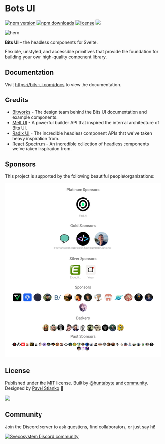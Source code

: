 # Bots UI

<!-- automd:badges license name="bits-ui" color="pink" github="huntabyte/bits-ui" -->

[![npm version](https://flat.badgen.net/npm/v/bits-ui?color=pink)](https://npmjs.com/package/bits-ui)
[![npm downloads](https://flat.badgen.net/npm/dm/bits-ui?color=pink)](https://npmjs.com/package/bits-ui)
[![license](https://flat.badgen.net/github/license/huntabyte/bits-ui?color=pink)](https://github.com/huntabyte/bits-ui/blob/main/LICENSE)
[![](https://dcbadge.vercel.app/api/server/fdXy3Sk8Gq?style=flat)](https://discord.gg/fdXy3Sk8Gq)

<img style="max-width: 100%" alt="hero" src="https://github.com/user-attachments/assets/19cac792-6a93-4289-b9c7-647794a7de79" />

**Bits UI** – the headless components for Svelte.

Flexible, unstyled, and accessible primitives that provide the foundation for building your own high-quality component library.

## Documentation

Visit https://bits-ui.com/docs to view the documentation.

## Credits

- [Bitworks](https://bitworks.cz) - The design team behind the Bits UI documentation and example components.
- [Melt UI](https://melt-ui.com) - A powerful builder API that inspired the internal architecture of Bits UI.
- [Radix UI](https://radix-ui.com) - The incredible headless component APIs that we've taken heavy inspiration from.
- [React Spectrum](https://react-spectrum.adobe.com) - An incredible collection of headless components we've taken inspiration from.

## Sponsors

This project is supported by the following beautiful people/organizations:

<p align="center">
  <a href="https://github.com/sponsors/huntabyte">
    <img src='https://github.com/huntabyte/static/blob/main/sponsors.svg?raw=true' alt="Logos from Sponsors" />
  </a>
</p>

## License

<!-- automd:contributors license=MIT author="huntabyte" github="huntabyte/bits-ui" -->

Published under the [MIT](https://github.com/huntabyte/bits-ui/blob/main/LICENSE) license.
Built by [@huntabyte](https://github.com/huntabyte) and [community](https://github.com/huntabyte/bits-ui/graphs/contributors). Designed by [Pavel Stianko](https://x.com/pavel_stianko) 💛
<br><br>
<a href="https://github.com/huntabyte/bits-ui/graphs/contributors">
<img src="https://contrib.rocks/image?repo=huntabyte/bits-ui" />
</a>

<!-- /automd -->

## Community

Join the Discord server to ask questions, find collaborators, or just say hi!

<a href="https://discord.gg/fdXy3Sk8Gq" alt="Svecosystem Discord community">
<picture>
  <source media="(prefers-color-scheme: dark)" srcset="https://invidget.switchblade.xyz/fdXy3Sk8Gq">
  <img alt="Svecosystem Discord community" src="https://invidget.switchblade.xyz/fdXy3Sk8Gq?theme=light">
</picture>
</a>
